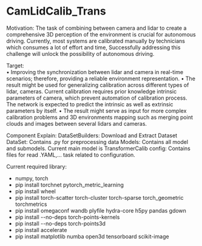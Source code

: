 # CamLidCalib_Trans
Motivation: 
The task of combining between camera and lidar to create a comprehensive 3D perception of the environment is crucial for autonomous driving. Currently, most systems are calibrated manually by technicians which consumes a lot of effort and time, Successfully addressing this challenge will unlock the possibility of autonomous driving.

Target:  
•	Improving the synchronization between lidar and camera in real-time scenarios; therefore, providing a reliable environment representation.
•	The result might be used for generalizing calibration across different types of lidar, cameras. Current calibration requires prior knowledge intrinsic parameters of camera, which prevent automation of calibration process. The network is expected to predict the intrinsic as well as extrinsic parameters by itself.
•	The result might serve as input for more complex calibration problems and 3D environments mapping such as merging point clouds and images between several lidars and cameras.

Component Explain:
DataSetBuilders: Download and Extract Dataset
DataSet: Contains .py for preprocessing data
Models: Contains all model and submodels. Current main model is TransformerCalib
config: Contains files for read .YAML,... task related to configuration.

Current required library:
 - numpy, torch
 - pip install torchnet pytorch_metric_learning
 - pip install wheel
 - pip install torch-scatter torch-cluster torch-sparse torch_geometric torchmetrics
 - pip install omegaconf wandb plyfile hydra-core h5py pandas gdown
 - pip install --no-deps torch-points-kernels
 - pip install --no-deps torch-points3d
 - pip install accelerate
 - pip install matplotlib numba open3d tensorboard scikit-image
